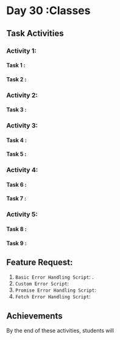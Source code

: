 # Day 30 :Classes

## Task Activities

### Activity 1:

#### Task 1 :

#### Task 2 :

### Activity 2:

#### Task 3 :

### Activity 3:

#### Task 4 :

#### Task 5 :

### Activity 4:

#### Task 6 :

#### Task 7 :

### Activity 5:

#### Task 8 :

#### Task 9 :

## Feature Request:

1. `Basic Error Handling Script`: .
2. `Custom Error Script`:
3. `Promise Error Handling Script`:
4. `Fetch Error Handling Script`:

## Achievements

By the end of these activities, students will
